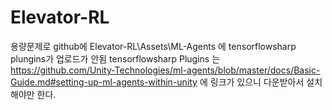 # Elevator-RL
용량문제로 github에 Elevator-RL\Assets\ML-Agents 에 tensorflowsharp  plungins가 업로드가 안됨
tensorflowsharp Plugins 는 https://github.com/Unity-Technologies/ml-agents/blob/master/docs/Basic-Guide.md#setting-up-ml-agents-within-unity
에 링크가 있으니 다운받아서 설치해야만 한다.
